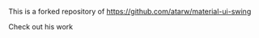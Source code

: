 This is a forked repository of <a>https://github.com/atarw/material-ui-swing</a>

Check out his work